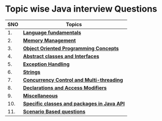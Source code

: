 # Topic wise Java interview Questions

| SNO | Topics                                                                                |
| --- | ------------------------------------------------------------------------------------- |
| 1.  | **[Language fundamentals](languageFundamentals.md)**                                  |
| 2.  | **[Memory Management](memoryManagement.md)**                                          |
| 3.  | **[Object Oriented Programming Concepts](oops.md)**                                   |
| 4.  | **[Abstract classes and Interfaces](abstractClassesAndInterfaces.md)**                |
| 5.  | **[Exception Handling](exceptionHandling.md)**                                        |
| 6.  | **[Strings](stringQuestions.md)**                                                     |
| 7.  | **[Concurrency Control and Multi-threading](concurrencyControlAndMultiThreading.md)** |
| 8.  | **[Declarations and Access Modifiers](declarationsAndAccessModifiers.md)**            |
| 9.  | **[Miscellaneous](miscellaneous.md)**                                                 |
| 10. | **[Specific classes and packages in Java API](javaAPISpecificPackages.md)**           |
| 11. | **[Scenario Based questions](scenarioBased.md)**                                      |